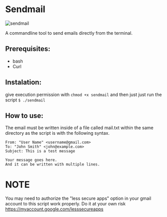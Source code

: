 # Sendmail
![sendmail](https://user-images.githubusercontent.com/37278803/131994791-0e2d56d6-1dd6-4c90-98f5-33613b7a2607.gif)

A commandline tool to send emails directly from the terminal.

## Prerequisites: 
* bash
* Curl  

## Instalation: 
give execution permission with ```chmod +x sendmail``` and then just just run the script ```$ ./sendmail``` 

## How to use: 
The email must be written inside of a file called mail.txt within the same directory as the script is with the following syntax.

```
From: "User Name" <username@gmail.com>
To: "John Smith" <john@example.com>
Subject: This is a test message

Your message goes here.
And it can be written with multiple lines.
```

# NOTE
You may need to authorize the "less secure apps" option in your gmail account to this script work properly. Do it at your own risk
https://myaccount.google.com/lesssecureapps
